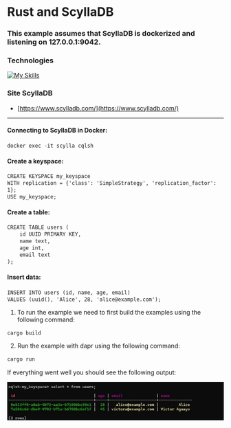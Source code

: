 # Rust and ScyllaDB

### This example assumes that ScyllaDB is dockerized and listening on 127.0.0.1:9042.

### Technologies
[![My Skills](https://skillicons.dev/icons?i=rust)](https://skillicons.dev)

### Site ScyllaDB
- [https://www.scylladb.com/](https://www.scylladb.com/)

-------------------------------------------------------------

#### Connecting to ScyllaDB in Docker:
```
docker exec -it scylla cqlsh
```

#### Create a keyspace:
```
CREATE KEYSPACE my_keyspace
WITH replication = {'class': 'SimpleStrategy', 'replication_factor': 1};
USE my_keyspace;
```

#### Create a table:
```
CREATE TABLE users (
    id UUID PRIMARY KEY,
    name text,
    age int,
    email text
);
```

#### Insert data:
```
INSERT INTO users (id, name, age, email)
VALUES (uuid(), 'Alice', 28, 'alice@example.com');
```

1. To run the example we need to first build the examples using the following command:


```bash
cargo build 
```

<!-- END_STEP -->

2. Run the example with dapr using the following command:


```bash
cargo run
```

<!-- END_STEP -->

If everything went well you should see the following output:

![Foto 1](images/select_users.jpg "Foto 1")


